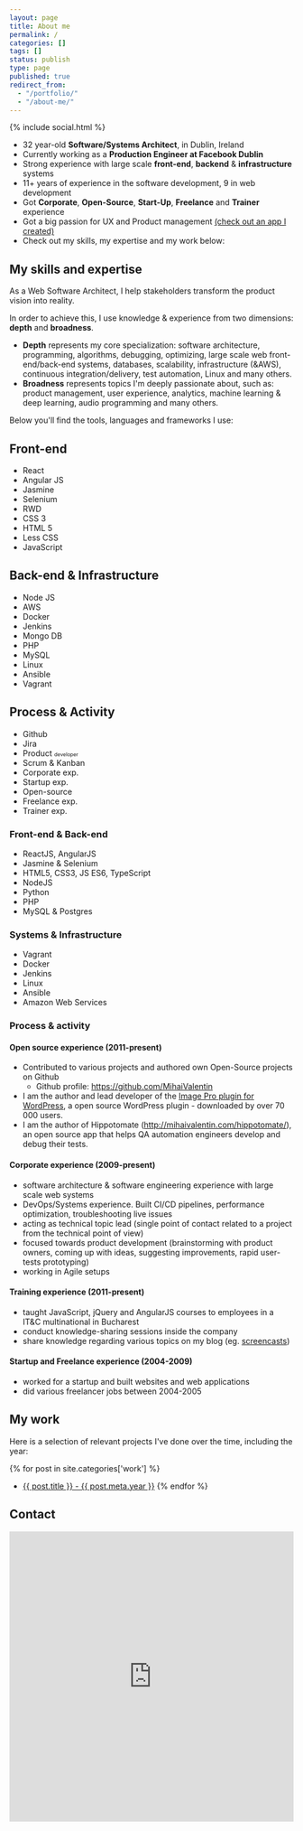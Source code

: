 ```yaml
---
layout: page
title: About me
permalink: /
categories: []
tags: []
status: publish
type: page
published: true
redirect_from:
  - "/portfolio/"
  - "/about-me/"
---
```


{% include social.html %}

* 32 year-old **Software/Systems Architect**, in Dublin, Ireland
* Currently working as a **Production Engineer at Facebook Dublin**
* Strong experience with large scale **front-end**, **backend** &amp; **infrastructure** systems
* 11+ years of experience in the software development, 9 in web development
* Got **Corporate**, **Open-Source**, **Start-Up**, **Freelance** and **Trainer** experience
* Got a big passion for UX and Product management <a href="http://mihaivalentin.com/hippotomate/" target="_blank">(check out an app I created)</a>
* Check out my skills, my expertise and my work below:

## My skills and expertise

As a Web Software Architect, I help stakeholders transform the product vision into reality.

In order to achieve this, I use knowledge & experience from two dimensions: <strong>depth</strong> and <strong>broadness</strong>.

* <strong>Depth</strong> represents my core specialization: software architecture, programming, algorithms, debugging, optimizing, large scale web front-end/back-end systems, databases, scalability, infrastructure (&AWS), continuous integration/delivery, test automation, Linux and many others.
* <strong>Broadness</strong> represents topics I'm deeply passionate about, such as: product management, user experience, analytics, machine learning & deep learning, audio programming and many others.

Below you'll find the tools, languages and frameworks I use:

<div id="skills">
    <div id="line-1" class="line">
        <small></small>
        <h2>Front-end</h2>
        <ul>
            <li class="react">React</li>
            <li class="angularjs">Angular JS</li>
            <li class="jasmine">Jasmine</li>
            <li class="selenium">Selenium</li>
            <li class="rwd">RWD</li>
            <li class="css3">CSS 3</li>
            <li class="html5">HTML 5</li>
            <li class="lesscss">Less CSS</li>
            <li class="javascript">JavaScript</li>
        </ul>
    </div>
    <div id="line-2" class="line">
        <small></small>
        <h2>Back-end &amp; Infrastructure</h2>
        <ul>
            <li class="nodejs">Node JS</li>
            <li class="aws">AWS</li>
            <li class="docker">Docker</li>
            <li class="jenkins">Jenkins</li>
            <li class="mongodb">Mongo DB</li>
            <li class="php">PHP</li>
            <li class="mysql">MySQL</li>
            <li class="linux">Linux</li>
            <li class="text">Ansible</li>
            <li class="vagrant">Vagrant</li>
        </ul>
    </div>
    <div id="line-3" class="line">
        <small></small>
        <h2>Process &amp; Activity</h2>
        <ul>
            <li class="github">Github</li>
            <li class="jira">Jira</li>
            <li class="text">Product <span style="font-size: 9px;">developer</span></li>
            <li class="text">Scrum &amp; Kanban</li>
            <li class="text">Corporate exp.</li>
            <li class="text">Startup exp.</li>
            <li class="text">Open-source</li>
            <li class="text">Freelance exp.</li>
            <li class="text">Trainer exp.</li>
        </ul>
    </div>
    <div class="clear"></div>
</div>

### Front-end & Back-end
*	ReactJS, AngularJS
*	Jasmine & Selenium
*	HTML5, CSS3, JS ES6, TypeScript
*	NodeJS
* Python
*	PHP
*	MySQL & Postgres

### Systems & Infrastructure
*	Vagrant
*	Docker
*	Jenkins
*	Linux
*	Ansible
*	Amazon Web Services

### Process &amp; activity

#### Open source experience (2011-present)

* Contributed to various projects and authored own Open-Source projects on Github
  * Github profile: <a href="https://github.com/MihaiValentin" target="_blank">https://github.com/MihaiValentin</a>
* I am the author and lead developer of the <a href="http://www.mihaivalentin.com/image-pro-wordpress-image-management/" target="_blank">Image Pro plugin for WordPress</a>, a open source WordPress plugin - downloaded by over 70 000 users.
* I am the author of Hippotomate (<a href="http://mihaivalentin.com/hippotomate/" target="_blank">http://mihaivalentin.com/hippotomate/</a>), an open source app that helps QA automation engineers develop and debug their tests. 

#### Corporate experience (2009-present)

* software architecture & software engineering experience with large scale web systems
* DevOps/Systems experience. Built CI/CD pipelines, performance optimization, troubleshooting live issues
* acting as technical topic lead (single point of contact related to a project from the technical point of view)
* focused towards product development (brainstorming with product owners, coming up with ideas, suggesting improvements, rapid user-tests prototyping)
* working in Agile setups

#### Training experience (2011-present)

* taught JavaScript, jQuery and AngularJS courses to employees in a IT&amp;C multinational in Bucharest
* conduct knowledge-sharing sessions inside the company
* share knowledge regarding various topics on my blog (eg. <a href="{{site.baseurl}}/live-editing-of-css-and-js-files-with-facebook-flo-fb-flo">screencasts</a>)

#### Startup and Freelance experience (2004-2009)

* worked for a startup and built websites and web applications
* did various freelancer jobs between 2004-2005

## My work

Here is a selection of relevant projects I've done over the time, including the year:



{% for post in site.categories['work'] %}
* <a class="post-link" href="{{ post.url | prepend: site.baseurl }}">{{ post.title }} - <span class="post-date">{{ post.meta.year }}</span></a>
{% endfor %}


## Contact
<iframe height="514" allowTransparency="true" frameborder="0" scrolling="no"
    style="width:100%;border:none;margin-top: 0;"  src="http://mihaivalentin.wufoo.com/embed/z7x4a3/def/&header=hide"><a
    href="http://mihaivalentin.wufoo.com/forms/z7x4a3/" title="Contact me" rel="nofollow">Fill
    out my Wufoo form!</a></iframe>
